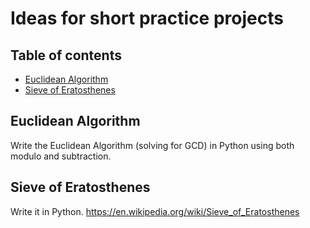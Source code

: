 # Ideas for short practice projects

## Table of contents
* [Euclidean Algorithm](#euclidean-algorithm)
* [Sieve of Eratosthenes](#sieve-of-eratosthenes)

## Euclidean Algorithm
Write the Euclidean Algorithm (solving for GCD) in Python using both modulo and subtraction.

## Sieve of Eratosthenes
Write it in Python.
https://en.wikipedia.org/wiki/Sieve_of_Eratosthenes
